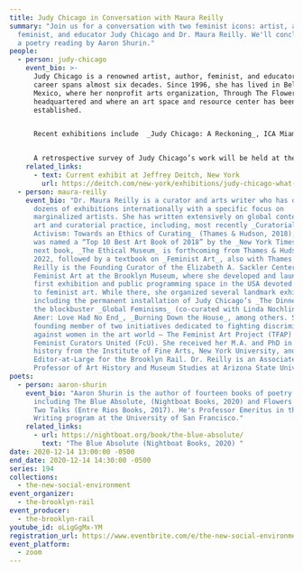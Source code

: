 ```yaml
---
title: Judy Chicago in Conversation with Maura Reilly
summary: "Join us for a conversation with two feminist icons: artist, author,
  feminist, and educator Judy Chicago and Dr. Maura Reilly. We'll conclude with
  a poetry reading by Aaron Shurin."
people:
  - person: judy-chicago
    event_bio: >-
      Judy Chicago is a renowned artist, author, feminist, and educator whose
      career spans almost six decades. Since 1996, she has lived in Belen, New
      Mexico, where her nonprofit arts organization, Through The Flower, is
      headquartered and where an art space and resource center has been
      established. 


      Recent exhibitions include  _Judy Chicago: A Reckoning_, ICA Miami, Miami, FL (2018-2019);  _Roots of The Dinner Party: History in the Making_, Brooklyn Museum, Brooklyn, NY (2018); and  _Inside the Dinner Party Studio_, National Museum of Women in the Arts, Washington, D.C. (2017-2018). In the fall of 2019,  _Judy Chicago: Los Angeles_  was presented at Jeffrey Deitch’s Los Angeles Gallery, and an exhibition of her Dior Banners (from the January 2020 Couture show in Paris) are presently on display at Jeffrey Deitch, New York, along with the artist's studies and a special exhibition of her Lady Dior purses. In July 2021, Thames & Hudson will publish  _The Flowering: The Autobiography of Judy Chicago_  with an introduction by Gloria Steinem. 


      A retrospective survey of Judy Chicago’s work will be held at the De Young Museum in San Francisco in August 2021 which will be accompanied by an extensive exhibition catalogue. Recently, her fireworks archive has been acquired by the Nevada Museum of Art, home to a large Land art archive, and a year-long exhibition will open there in October 2021. Her print archive was acquired this year by the Jordan Schnitzer Foundation, which will organize a touring exhibition and publish a catalogue raisonné of her prints with an interview by Hans Ulrich Obrist.
    related_links:
      - text: Current exhibit at Jeffrey Deitch, New York
        url: https://deitch.com/new-york/exhibitions/judy-chicago-what-if-women-ruled-the-world
  - person: maura-reilly
    event_bio: "Dr. Maura Reilly is a curator and arts writer who has organized
      dozens of exhibitions internationally with a specific focus on
      marginalized artists. She has written extensively on global contemporary
      art and curatorial practice, including, most recently _Curatorial
      Activism: Towards an Ethics of Curating_ (Thames & Hudson, 2018), which
      was named a “Top 10 Best Art Book of 2018” by the _New York Times_. Her
      next book, _The Ethical Museum_ is forthcoming from Thames & Hudson in
      2022, followed by a textbook on _Feminist Art_, also with Thames & Hudson.
      Reilly is the Founding Curator of the Elizabeth A. Sackler Center for
      Feminist Art at the Brooklyn Museum, where she developed and launched the
      first exhibition and public programming space in the USA devoted entirely
      to feminist art. While there, she organized several landmark exhibitions,
      including the permanent installation of Judy Chicago’s _The Dinner Party_,
      the blockbuster _Global Feminisms_ (co-curated with Linda Nochlin), _Ghada
      Amer: Love Had No End_, _Burning Down the House_, among others. She is a
      founding member of two initiatives dedicated to fighting discrimination
      against women in the art world – The Feminist Art Project (TFAP) and
      Feminist Curators United (FcU). She received her M.A. and PhD in art
      history from the Institute of Fine Arts, New York University, and is an
      Editor-at-Large for the Brooklyn Rail. Dr. Reilly is an Associate
      Professor of Art History and Museum Studies at Arizona State University."
poets:
  - person: aaron-shurin
    event_bio: "Aaron Shurin is the author of fourteen books of poetry and prose,
      including The Blue Absolute, (Nightboat Books, 2020) and Flowers & Skies:
      Two Talks (Entre Rios Books, 2017). He's Professor Emeritus in the MFA
      Writing program at the University of San Francisco."
    related_links:
      - url: https://nightboat.org/book/the-blue-absolute/
        text: "The Blue Absolute (Nightboat Books, 2020) "
date: 2020-12-14 13:00:00 -0500
end_date: 2020-12-14 14:30:00 -0500
series: 194
collections:
  - the-new-social-environment
event_organizer:
  - the-brooklyn-rail
event_producer:
  - the-brooklyn-rail
youtube_id: oLigGgMx-YM
registration_url: https://www.eventbrite.com/e/the-new-social-environment-194-judy-chicago-tickets-131966482301
event_platform:
  - zoom
---
```

